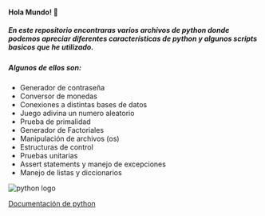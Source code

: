 #### Hola Mundo! 🐍

##### En este repositorio encontraras varios archivos de python donde podemos apreciar diferentes características de python y algunos scripts basicos que he utilizado.

##### Algunos de ellos son:

* Generador de contraseña
* Conversor de monedas
* Conexiones a distintas bases de datos
* Juego adivina un numero aleatorio
* Prueba de primalidad
* Generador de Factoriales
* Manipulación de archivos (os)
* Estructuras de control
* Pruebas unitarias
* Assert statements y manejo de excepciones
* Manejo de listas y diccionarios


![python logo](https://download.logo.wine/logo/Python_(programming_language)/Python_(programming_language)-Logo.wine.png)


[Documentación de python](https://docs.python.org/es/3/)
